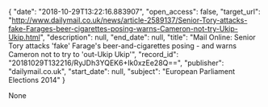 {
  "date": "2018-10-29T13:22:16.883907", 
  "open_access": false, 
  "target_url": "http://www.dailymail.co.uk/news/article-2589137/Senior-Tory-attacks-fake-Farages-beer-cigarettes-posing-warns-Cameron-not-try-Ukip-Ukip.html", 
  "description": null, 
  "end_date": null, 
  "title": "Mail Online: Senior Tory attacks 'fake' Farage's beer-and-cigarettes posing - and warns Cameron not to try to 'out-Ukip Ukip'", 
  "record_id": "20181029T132216/RyJDh3YQEK6+Ik0xzEe28Q==", 
  "publisher": "dailymail.co.uk", 
  "start_date": null, 
  "subject": "European Parliament Elections 2014"
}

None